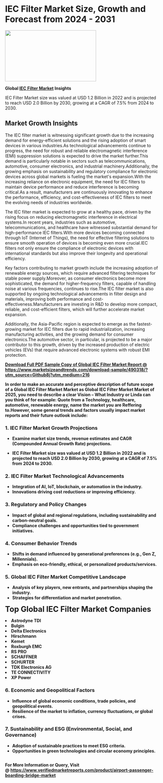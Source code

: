 <H1>IEC Filter Market Size, Growth and Forecast from 2024 - 2031</H1><img class="aligncenter size-medium wp-image-584254" src="https://thirdeyenews.in/wp-content/uploads/2024/09/Global-Market-Research-300x168.jpeg" alt="" width="300" height="168" /><p><strong>Global&nbsp;<a href="https://www.marketsizeandtrends.com/download-sample/490318/?utm_source=Github8j?utm_medium=216">IEC Filter Market</a> Insights</strong></p><p>IEC Filter Market size was valued at USD 1.2 Billion in 2022 and is projected to reach USD 2.0 Billion by 2030, growing at a CAGR of 7.5% from 2024 to 2030.</p><p><h2>Market Growth Insights</h2> <p>The IEC filter market is witnessing significant growth due to the increasing demand for energy-efficient solutions and the rising adoption of smart devices in various industries.As technological advancements continue to progress, the need for robust and reliable electromagnetic interference (EMI) suppression solutions is expected to drive the market further.This demand is particularly notable in sectors such as telecommunications, automotive, consumer electronics, and industrial machinery.Additionally, the growing emphasis on sustainability and regulatory compliance for electronic devices across global markets is fueling the market's expansion.With the increasing reliance on electronic equipment, the need for IEC filters to maintain device performance and reduce interference is becoming critical.As a result, manufacturers are continuously innovating to enhance the performance, efficiency, and cost-effectiveness of IEC filters to meet the evolving needs of industries worldwide.</p> <p><strong><a href="#"></a></strong></p> <p>The IEC filter market is expected to grow at a healthy pace, driven by the rising focus on reducing electromagnetic interference in electrical systems.In recent years, industries such as automotive, telecommunications, and healthcare have witnessed substantial demand for high-performance IEC filters.With more devices becoming connected through IoT (Internet of Things), the need for effective filtering solutions to ensure smooth operation of devices is becoming even more crucial.IEC filters not only ensure the compliance of electronic devices with international standards but also improve their longevity and operational efficiency.</p> <p>Key factors contributing to market growth include the increasing adoption of renewable energy sources, which require advanced filtering techniques for stable power supply.Moreover, as consumer electronics become more sophisticated, the demand for higher-frequency filters, capable of handling noise at various frequencies, continues to rise.The IEC filter market is also supported by ongoing technological advancements in filter design and materials, improving both performance and cost-effectiveness.Manufacturers are investing in R&D to develop more compact, reliable, and cost-efficient filters, which will further accelerate market expansion.</p> <p>Additionally, the Asia-Pacific region is expected to emerge as the fastest-growing market for IEC filters due to rapid industrialization, increasing manufacturing activities, and the growing demand for consumer electronics.The automotive sector, in particular, is projected to be a major contributor to this growth, driven by the increased production of electric vehicles (EVs) that require advanced electronic systems with robust EMI protection.</p> <p><strong><a href="#"></p><p><span class=""><strong>Download Full PDF Sample Copy of Global IEC Filter Market Report</strong> @ <a href="https://www.marketsizeandtrends.com/download-sample/490318/?utm_source=Github8j?utm_medium=216" target="_blank">https://www.marketsizeandtrends.com/download-sample/490318/?utm_source=Github8j?utm_medium=216</a></span></p><p>In order to make an accurate and perceptive description of future scope of a Global&nbsp;IEC Filter Market Market as Global&nbsp;IEC Filter Market Market of 2025, you need to describe a clear Vision &ndash; What Industry or Linda can you think of for example: Quote from a Technology, healthcare, automotive, renewable energy, name the market you are Reffering to.However, some general trends and factors usually impact market reports and their future outlook include:</p><h3>1.&nbsp;<strong>IEC Filter Market Growth Projections</strong></h3><ul><li>Examine market size trends, revenue estimates and CAGR (Compounded Annual Growth Rate) projections.</li><li><p>IEC Filter Market size was valued at USD 1.2 Billion in 2022 and is projected to reach USD 2.0 Billion by 2030, growing at a CAGR of 7.5% from 2024 to 2030.</p></li></ul><h3>2.&nbsp;<strong>IEC Filter Market Technological Advancements</strong></h3><ul><li>Integration of AI, IoT, blockchain, or automation in the industry.</li><li>Innovations driving cost reductions or improving efficiency.</li></ul><h3>3.&nbsp;<strong>Regulatory and Policy Changes</strong></h3><ul><li>Impact of global and regional regulations, including sustainability and carbon-neutral goals.</li><li>Compliance challenges and opportunities tied to government initiatives.</li></ul><h3>4.&nbsp;<strong>Consumer Behavior Trends</strong></h3><ul><li>Shifts in demand influenced by generational preferences (e.g., Gen Z, Millennials).</li><li>Emphasis on eco-friendly, ethical, or personalized products/services.</li></ul><h3>5.&nbsp;<strong>Global IEC Filter Market Competitive Landscape</strong></h3><ul><li>Analysis of key players, new entrants, and partnerships shaping the industry.</li><li>Strategies for differentiation and market penetration.</li></ul><p data-pm-slice="1 1 []"><span style="color: inherit; font-family: inherit; font-size: 25px;">Top Global IEC Filter Market Companies</span></p><div class="" data-test-id=""><p><li>Astrodyne TDI</li><li> Bulgin</li><li> Delta Electronics</li><li> Hirschmann</li><li> Kemet</li><li> Roxburgh EMC</li><li> RS PRO</li><li> SCHAFFNER</li><li> SCHURTER</li><li> TDK Electronics AG</li><li> TE CONNECTIVITY</li><li> XP Power</li></p></div><h3>6.&nbsp;<strong>Economic and Geopolitical Factors</strong></h3><ul><li>Influence of global economic conditions, trade policies, and geopolitical events.</li><li>Resilience of the market to inflation, currency fluctuations, or global crises.</li></ul><h3>7.&nbsp;<strong>Sustainability and ESG (Environmental, Social, and Governance)</strong></h3><ul><li>Adoption of sustainable practices to meet ESG criteria.</li><li>Opportunities in green technologies and circular economy principles.</li></ul><h2><strong style="font-size: 14px;">For More Information or Query, Visit @&nbsp;</strong><a style="background-color: #ffffff; font-size: 14px;" href="https://www.marketsizeandtrends.com/report/iec-filter-market/" target="_blank">https://www.verifiedmarketreports.com/product/airport-passenger-boarding-bridge-market</a></h2>